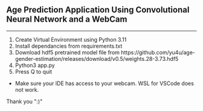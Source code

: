 ## Age Prediction Application Using Convolutional Neural Network and a WebCam
<hr>

<ol>
    <li> Create Virtual Environment using Python 3.11</li>
    <li> Install dependancies from requirements.txt</li>
    <li> Download hdf5 pretrained model file from https://github.com/yu4u/age-gender-estimation/releases/download/v0.5/weights.28-3.73.hdf5 </li>
    <li> Python3 app.py </li>
    <li> Press Q to quit </li>
</ol>

* Make sure your IDE has access to your webcam. WSL for VSCode does not work.

Thank you ":\)"